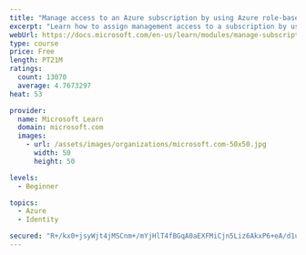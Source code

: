 ```yaml
---
title: "Manage access to an Azure subscription by using Azure role-based access control (RBAC)"
excerpt: "Learn how to assign management access to a subscription by using Azure role-based access control."
webUrl: https://docs.microsoft.com/en-us/learn/modules/manage-subscription-access-azure-rbac/
type: course
price: Free
length: PT21M
ratings:
  count: 13070
  average: 4.7673297
heat: 53

provider:
  name: Microsoft Learn
  domain: microsoft.com
  images:
    - url: /assets/images/organizations/microsoft.com-50x50.jpg
      width: 50
      height: 50

levels:
  - Beginner

topics:
  - Azure
  - Identity

secured: "R+/kx0+jsyWjt4jMSCnm+/mYjHlT4fBGqA0aEXFMiCjn5Liz6AkxP6+eA/d1uPPsImkW0UXEvgZCfW60QhckeXUy3dCBAcfcb84y88w2WlqgIcIPBO7Ze3y741Pe0P68nMESdZOzTL4XoJbB/ZENdj7y8XrYkfeW+v+Jj7OkhTVxHvS65s5a8vKVc+yoSPNxPak5wtlYM4r52sNDur1geGUEcawhTKhRnSAdrKt3agGj67sQZF1SmP8oA+cJG9qD8MfKyDsfSJbRSHpOPdxi+DYOmer7Uytx2ptrzXxmIVEAfgRDUQYF/50tr8ZU1BLaBVpa8VE+rg8Mf2/K/VT+fTN86gqWwjvMQ5zdoA0vGcw9SwjwVkmLRnxXXMU6sElcS2m2xAI1uW7F4z1I502IPUgAtaiPa5caf7Ij33mOD+vwyfcGa0yO6mWJkrVCpTKp;G3DVE75cOJvBnqROQ7ygDQ=="
---
```


